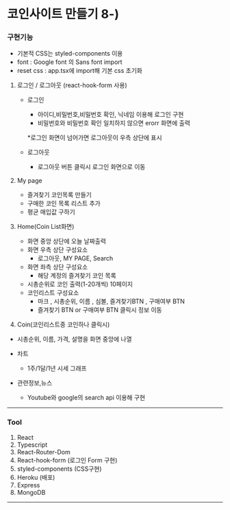 # **코인사이트 만들기** 8-)

### 구현기능

- 기본적 CSS는 styled-components 이용
- font : Google font 의 Sans font import
- reset css : app.tsx에 import해 기본 css 초기화

1. 로그인 / 로그아웃 (react-hook-form 사용)

   - 로그인

     - 아이디,비밀번호,비밀번호 확인, 닉네임 이용해 로그인 구현
     - 비밀번호와 비밀번호 확인 일치하지 않으면 erorr 화면에 출력

     \*로그인 화면이 넘어가면 로그아웃이 우측 상단에 표시

   - 로그아웃
     - 로그아웃 버튼 클릭시 로그인 화면으로 이동

2. My page

   - 즐겨찾기 코인목록 만들기
   - 구매한 코인 목록 리스트 추가
   - 평균 매입값 구하기

3. Home(Coin List화면)

   - 화면 중앙 상단에 오늘 날짜출력
   - 화면 우측 상단 구성요소
     - 로그아웃, MY PAGE, Search
   - 화면 좌측 상단 구성요소
     - 해당 계정의 즐겨찾기 코인 목록
   - 시총순위로 코인 출력(1-20개씩) 10페이지
   - 코인리스트 구성요소
     - 마크 , 시총순위, 이름 , 심볼, 즐겨찾기BTN , 구매여부 BTN
     - 즐겨찾기 BTN or 구매여부 BTN 클릭시 정보 이동

4. Coin(코인리스트중 코인하나 클릭시)

- 시총순위, 이름, 가격, 설명을 화면 중앙에 나열
- 차트
  - 1주/1달/1년 시세 그래프
- 관련정보,뉴스

  - Youtube와 google의 search api 이용해 구현

---

### Tool

1. React
2. Typescript
3. React-Router-Dom
4. React-hook-form (로그인 Form 구현)
5. styled-components (CSS구현)
6. Heroku (배포)
7. Express
8. MongoDB

---
